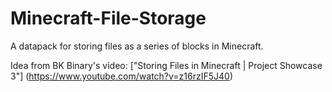 # Minecraft-File-Storage
A datapack for storing files as a series of blocks in Minecraft. 

Idea from BK Binary's video: ["Storing Files in Minecraft | Project Showcase 3"] (https://www.youtube.com/watch?v=z16rzIF5J40)
